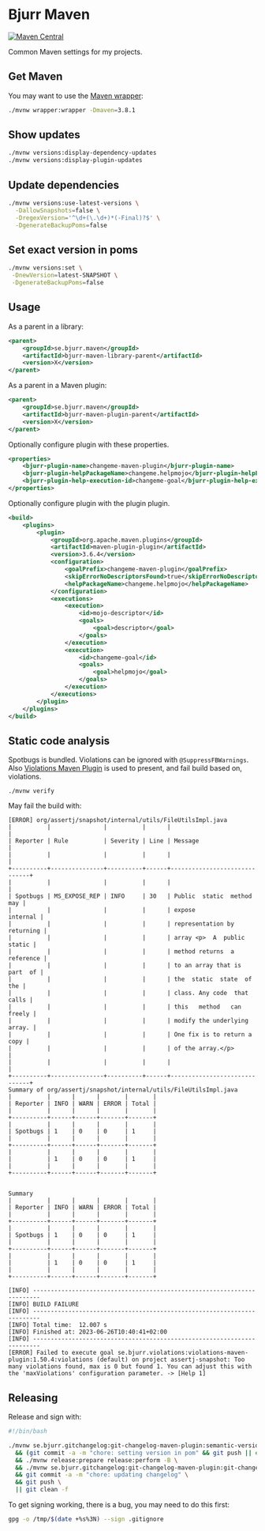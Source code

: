 # Bjurr Maven

[![Maven Central](https://maven-badges.herokuapp.com/maven-central/se.bjurr.maven/bjurr-maven/badge.svg)](https://maven-badges.herokuapp.com/maven-central/se.bjurr.maven/bjurr-maven)

Common Maven settings for my projects.

## Get Maven

You may want to use the [Maven wrapper](https://maven.apache.org/wrapper):

```sh
./mvnw wrapper:wrapper -Dmaven=3.8.1
```

## Show updates

```sh
./mvnw versions:display-dependency-updates
./mvnw versions:display-plugin-updates
```

## Update dependencies

```sh
./mvnw versions:use-latest-versions \
  -DallowSnapshots=false \
  -DregexVersion='^\d+(\.\d+)*(-Final)?$' \
  -DgenerateBackupPoms=false
```

## Set exact version in poms

```sh
./mvnw versions:set \
 -DnewVersion=latest-SNAPSHOT \
 -DgenerateBackupPoms=false
```

## Usage

As a parent in a library:

```xml
<parent>
    <groupId>se.bjurr.maven</groupId>
    <artifactId>bjurr-maven-library-parent</artifactId>
    <version>X</version>
</parent>
```

As a parent in a Maven plugin:

```xml
<parent>
    <groupId>se.bjurr.maven</groupId>
    <artifactId>bjurr-maven-plugin-parent</artifactId>
    <version>X</version>
</parent>
```

Optionally configure plugin with these properties.

```xml
<properties>
    <bjurr-plugin-name>changeme-maven-plugin</bjurr-plugin-name>
    <bjurr-plugin-helpPackageName>changeme.helpmojo</bjurr-plugin-helpPackageName>
    <bjurr-plugin-help-execution-id>changeme-goal</bjurr-plugin-help-execution-id>
</properties>
```

Optionally configure plugin with the plugin plugin.

```xml
<build>
    <plugins>
        <plugin>
            <groupId>org.apache.maven.plugins</groupId>
            <artifactId>maven-plugin-plugin</artifactId>
            <version>3.6.4</version>
            <configuration>
                <goalPrefix>changeme-maven-plugin</goalPrefix>
                <skipErrorNoDescriptorsFound>true</skipErrorNoDescriptorsFound>
                <helpPackageName>changeme.helpmojo</helpPackageName>
            </configuration>
            <executions>
                <execution>
                    <id>mojo-descriptor</id>
                    <goals>
                        <goal>descriptor</goal>
                    </goals>
                </execution>
                <execution>
                    <id>changeme-goal</id>
                    <goals>
                        <goal>helpmojo</goal>
                    </goals>
                </execution>
            </executions>
        </plugin>
    </plugins>
</build>
```

## Static code analysis

Spotbugs is bundled. Violations can be ignored with `@SuppressFBWarnings`. Also [Violations Maven Plugin](https://github.com/tomasbjerre/violations-maven-plugin) is used to present, and fail build based on, violations.

```
./mvnw verify 
```

May fail the build with:

```
[ERROR] org/assertj/snapshot/internal/utils/FileUtilsImpl.java
|          |               |          |      |                              |
| Reporter | Rule          | Severity | Line | Message                      |
|          |               |          |      |                              |
+----------+---------------+----------+------+------------------------------+
|          |               |          |      |                              |
| Spotbugs | MS_EXPOSE_REP | INFO     | 30   | Public  static  method   may |
|          |               |          |      | expose              internal |
|          |               |          |      | representation by  returning |
|          |               |          |      | array <p>  A  public  static |
|          |               |          |      | method returns  a  reference |
|          |               |          |      | to an array that is part  of |
|          |               |          |      | the  static  state  of   the |
|          |               |          |      | class. Any code  that  calls |
|          |               |          |      | this   method   can   freely |
|          |               |          |      | modify the underlying array. |
|          |               |          |      | One fix is to return a  copy |
|          |               |          |      | of the array.</p>            |
|          |               |          |      |                              |
+----------+---------------+----------+------+------------------------------+
Summary of org/assertj/snapshot/internal/utils/FileUtilsImpl.java
|          |      |      |       |       |
| Reporter | INFO | WARN | ERROR | Total |
|          |      |      |       |       |
+----------+------+------+-------+-------+
|          |      |      |       |       |
| Spotbugs | 1    | 0    | 0     | 1     |
|          |      |      |       |       |
+----------+------+------+-------+-------+
|          |      |      |       |       |
|          | 1    | 0    | 0     | 1     |
|          |      |      |       |       |
+----------+------+------+-------+-------+


Summary
|          |      |      |       |       |
| Reporter | INFO | WARN | ERROR | Total |
|          |      |      |       |       |
+----------+------+------+-------+-------+
|          |      |      |       |       |
| Spotbugs | 1    | 0    | 0     | 1     |
|          |      |      |       |       |
+----------+------+------+-------+-------+
|          |      |      |       |       |
|          | 1    | 0    | 0     | 1     |
|          |      |      |       |       |
+----------+------+------+-------+-------+

[INFO] ------------------------------------------------------------------------
[INFO] BUILD FAILURE
[INFO] ------------------------------------------------------------------------
[INFO] Total time:  12.007 s
[INFO] Finished at: 2023-06-26T10:40:41+02:00
[INFO] ------------------------------------------------------------------------
[ERROR] Failed to execute goal se.bjurr.violations:violations-maven-plugin:1.50.4:violations (default) on project assertj-snapshot: Too many violations found, max is 0 but found 1. You can adjust this with the 'maxViolations' configuration parameter. -> [Help 1]
```

## Releasing

Release and sign with:

```sh
#!/bin/bash

./mvnw se.bjurr.gitchangelog:git-changelog-maven-plugin:semantic-version \
  && (git commit -a -m "chore: setting version in pom" && git push || echo "No new version") \
  && ./mvnw release:prepare release:perform -B \
  && ./mvnw se.bjurr.gitchangelog:git-changelog-maven-plugin:git-changelog \
  && git commit -a -m "chore: updating changelog" \
  && git push \
  || git clean -f
```

To get signing working, there is a bug, you may need to do this first:

```sh
gpg -o /tmp/$(date +%s%3N) --sign .gitignore
```
